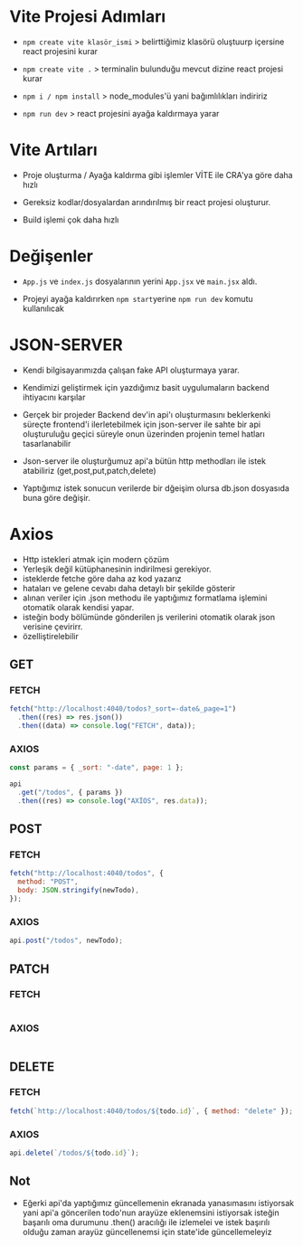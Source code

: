 # Vite Projesi Adımları

- `npm create vite klasör_ismi` > belirttiğimiz klasörü oluştuurp içersine react projesini kurar

- `npm create vite .` > terminalin bulunduğu mevcut dizine react projesi kurar

- `npm i / npm install` > node_modules'ü yani bağımlılıkları indiririz

- `npm run dev` > react projesini ayağa kaldırmaya yarar

# Vite Artıları

- Proje oluşturma / Ayağa kaldırma gibi işlemler VİTE ile CRA'ya göre daha hızlı

- Gereksiz kodlar/dosyalardan arındırılmış bir react projesi oluşturur.

- Build işlemi çok daha hızlı

# Değişenler

- `App.js` ve `index.js` dosyalarının yerini `App.jsx` ve `main.jsx` aldı.

- Projeyi ayağa kaldırırken `npm start`yerine `npm run dev` komutu kullanılıcak

# JSON-SERVER

- Kendi bilgisayarımızda çalışan fake API oluşturmaya yarar.

- Kendimizi geliştirmek için yazdığımız basit uygulumaların backend ihtiyacını karşılar

- Gerçek bir projeder Backend dev'in api'ı oluşturmasını beklerkenki süreçte frontend'i ilerletebilmek için json-server ile sahte bir api oluşturuluğu geçici süreyle onun üzerinden projenin temel hatları tasarlanabilir

- Json-server ile oluşturğumuz api'a bütün http methodları ile istek atabiliriz (get,post,put,patch,delete)

- Yaptığımız istek sonucun verilerde bir dğeişim olursa db.json dosyasıda buna göre değişir.

# Axios

- Http istekleri atmak için modern çözüm
- Yerleşik değil kütüphanesinin indirilmesi gerekiyor.
- isteklerde fetche göre daha az kod yazarız
- hataları ve gelene cevabı daha detaylı bir şekilde gösterir
- alınan veriler için .json methodu ile yaptığımız formatlama işlemini otomatik olarak kendisi yapar.
- isteğin body bölümünde gönderilen js verilerini otomatik olarak json verisine çevirirr.
- özelliştirelebilir

## GET

### FETCH

```js
fetch("http://localhost:4040/todos?_sort=-date&_page=1")
  .then((res) => res.json())
  .then((data) => console.log("FETCH", data));
```

### AXIOS

```js
const params = { _sort: "-date", page: 1 };

api
  .get("/todos", { params })
  .then((res) => console.log("AXİOS", res.data));
```

## POST

### FETCH

```js
fetch("http://localhost:4040/todos", {
  method: "POST",
  body: JSON.stringify(newTodo),
});
```

### AXIOS

```js
api.post("/todos", newTodo);
```

## PATCH

### FETCH

```js

```

### AXIOS

```js

```

## DELETE

### FETCH

```js
fetch(`http://localhost:4040/todos/${todo.id}`, { method: "delete" });
```

### AXIOS

```js
api.delete(`/todos/${todo.id}`);
```

## Not

- Eğerki api'da yaptığımız güncellemenin ekranada yanasımasını istiyorsak yani api'a göncerilen todo'nun arayüze eklenemsini istiyorsak isteğin başarılı oma durumunu .then() aracılığı ile izlemelei ve istek başırılı olduğu zaman arayüz güncellenemsi için state'ide güncellemeleyiz
